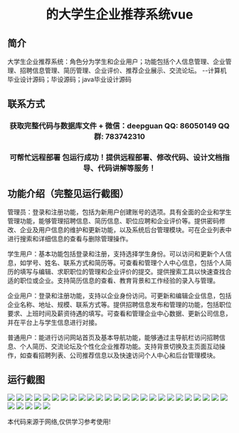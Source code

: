 <p><h1 align="center">的大学生企业推荐系统vue</h1></p>

## 简介
大学生企业推荐系统：角色分为学生和企业用户；功能包括个人信息管理、企业管理、招聘信息管理、简历管理、企业评价、推荐企业展示、交流论坛。    --计算机毕业设计源码；毕设源码；java毕业设计源码


## 联系方式
<p><h3 align="center">获取完整代码与数据库文件 + 微信：deepguan QQ: 86050149 QQ群: 783742310</h3></p>
<p><h3 align="center">可帮忙远程部署 包运行成功！提供远程部署、修改代码、设计文档指导、代码讲解等服务！</h3></p>

## 功能介绍（完整见运行截图）
管理员：登录和注册功能，包括为新用户创建账号的选项。具有全面的企业和学生管理功能，能够管理招聘信息、简历信息、职位应聘和企业评价等。提供密码修改、企业及用户信息的维护和更新功能，以及系统后台管理模块。可在企业列表中进行搜索和详细信息的查看与删除管理操作。

学生用户：基本功能包括登录和注册，支持选择学生身份。可以访问和更新个人信息，如学号、姓名、联系方式和简历等。可查看和管理个人中心信息，包括个人简历的填写与编辑、求职职位的管理和企业评价的提交。提供搜索工具以快速查找合适的职位或企业。支持简历信息的查看、教育背景和工作经验的录入与管理。

企业用户：登录和注册功能，支持以企业身份访问。可更新和编辑企业信息，包括企业名称、地址、规模、联系方式等。提供招聘信息发布和管理的功能，包括职位要求、上班时间及薪资待遇的填写。可查看和管理企业中心数据、更新公司信息，并在平台上与学生信息进行对接。

普通用户：能进行访问网站首页及基本导航功能，能够通过主导航栏访问招聘信息、个人简历、交流论坛及个性化企业推荐功能。支持背景切换及主页面互动操作，如查看招聘列表、公司推荐信息以及快速访问个人中心和后台管理模块。


## 运行截图
![](img/001.jpg)
![](img/002.jpg)
![](img/003.jpg)
![](img/004.jpg)
![](img/005.jpg)
![](img/006.jpg)
![](img/007.jpg)
![](img/008.jpg)
![](img/009.jpg)
![](img/010.jpg)
![](img/011.jpg)
![](img/012.jpg)
![](img/013.jpg)
![](img/014.jpg)
![](img/015.jpg)
![](img/016.jpg)
![](img/017.jpg)
![](img/018.jpg)
![](img/019.jpg)
![](img/020.jpg)
![](img/021.jpg)
![](img/022.jpg)
![](img/023.jpg)
![](img/024.jpg)
![](img/025.jpg)
![](img/026.jpg)
![](img/027.jpg)
![](img/028.jpg)
![](img/029.jpg)
![](img/030.jpg)

<p>本代码来源于网络,仅供学习参考使用!</p>
